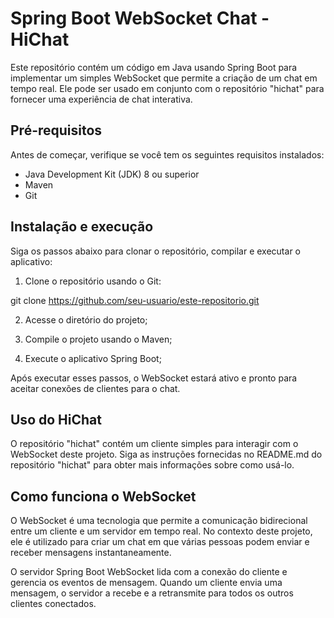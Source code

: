 # Spring Boot WebSocket Chat - HiChat

Este repositório contém um código em Java usando Spring Boot para implementar um simples WebSocket que permite a criação de um chat em tempo real. Ele pode ser usado em conjunto com o repositório "hichat" para fornecer uma experiência de chat interativa.

## Pré-requisitos

Antes de começar, verifique se você tem os seguintes requisitos instalados:

- Java Development Kit (JDK) 8 ou superior
- Maven
- Git

## Instalação e execução

Siga os passos abaixo para clonar o repositório, compilar e executar o aplicativo:

1. Clone o repositório usando o Git:

git clone https://github.com/seu-usuario/este-repositorio.git

2. Acesse o diretório do projeto;

3. Compile o projeto usando o Maven;
4. Execute o aplicativo Spring Boot;


Após executar esses passos, o WebSocket estará ativo e pronto para aceitar conexões de clientes para o chat.

## Uso do HiChat

O repositório "hichat" contém um cliente simples para interagir com o WebSocket deste projeto. Siga as instruções fornecidas no README.md do repositório "hichat" para obter mais informações sobre como usá-lo.

## Como funciona o WebSocket

O WebSocket é uma tecnologia que permite a comunicação bidirecional entre um cliente e um servidor em tempo real. No contexto deste projeto, ele é utilizado para criar um chat em que várias pessoas podem enviar e receber mensagens instantaneamente.

O servidor Spring Boot WebSocket lida com a conexão do cliente e gerencia os eventos de mensagem. Quando um cliente envia uma mensagem, o servidor a recebe e a retransmite para todos os outros clientes conectados.

